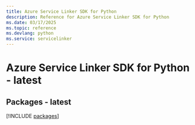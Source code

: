 ```yaml
---
title: Azure Service Linker SDK for Python
description: Reference for Azure Service Linker SDK for Python
ms.date: 03/17/2025
ms.topic: reference
ms.devlang: python
ms.service: servicelinker
---
```

# Azure Service Linker SDK for Python - latest
## Packages - latest
[!INCLUDE [packages](service-linker-index.md)]